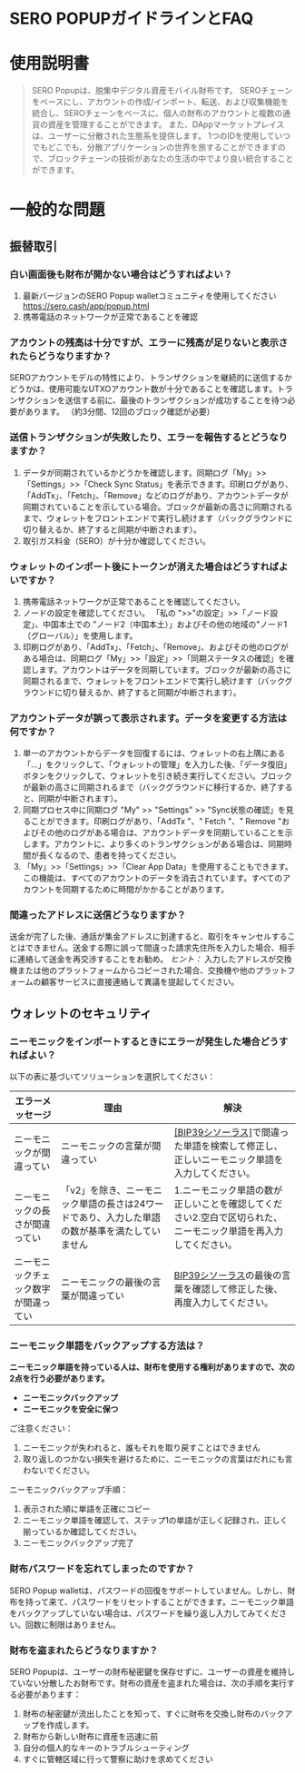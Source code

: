 # SERO POPUPガイドラインとFAQ

# 使用説明書
> SERO Popupは、脱集中デジタル資産モバイル財布です。 SEROチェーンをベースにし、アカウントの作成/インポート、転送、および収集機能を統合し、SEROチェーンをベースに、個人の財布のアカウントと複数の通貨の資産を管理することができます。
また、DAppマーケットプレイスは、ユーザーに分散された生態系を提供します。 1つのIDを使用していつでもどこでも、分散アプリケーションの世界を旅することができますので、ブロックチェーンの技術があなたの生活の中でより良い統合することができます。

# 一般的な問題

## 振替取引

### 白い画面後も財布が開かない場合はどうすればよい？
1. 最新バージョンのSERO Popup walletコミュニティを使用してください<https://sero.cash/app/popup.html>
2. 携帯電話のネットワークが正常であることを確認

### アカウントの残高は十分ですが、エラーに残高が足りないと表示されたらどうなりますか？
SEROアカウントモデルの特性により、トランザクションを継続的に送信するかどうかは、使用可能なUTXOアカウント数が十分であることを確認します。トランザクションを送信する前に、最後のトランザクションが成功することを待つ必要があります。 （約3分間、12回のブロック確認が必要）

### 送信トランザクションが失敗したり、エラーを報告するとどうなりますか？
1. データが同期されているかどうかを確認します。同期ログ「My」>>「Settings」>>「Check Sync Status」を表示できます。印刷ログがあり、「AddTx」、「Fetch」、「Remove」などのログがあり、アカウントデータが同期されていることを示している場合。ブロックが最新の高さに同期されるまで、ウォレットをフロントエンドで実行し続けます（バックグラウンドに切り替えるか、終了すると同期が中断されます）。
2. 取引ガス料金（SERO）が十分か確認してください。

### ウォレットのインポート後にトークンが消えた場合はどうすればよいですか？
1. 携帯電話ネットワークが正常であることを確認してください。
2. ノードの設定を確認してください。 「私の ">>"の設定」>>「ノード設定」、中国本土での "ノード2（中国本土）」およびその他の地域の"ノード1（グローバル）」を使用します。
3. 印刷ログがあり、「AddTx」、「Fetch」、「Remove」、およびその他のログがある場合は、同期ログ「My」>>「設定」>>「同期ステータスの確認」を確認します。アカウントはデータを同期しています。ブロックが最新の高さに同期されるまで、ウォレットをフロントエンドで実行し続けます（バックグラウンドに切り替えるか、終了すると同期が中断されます）。

### アカウントデータが誤って表示されます。データを変更する方法は何ですか？
1. 単一のアカウントからデータを回復するには、ウォレットの右上隅にある「...」をクリックして、「ウォレットの管理」を入力した後、「データ復旧」ボタンをクリックして、ウォレットを引き続き実行してください。ブロックが最新の高さに同期されるまで（バックグラウンドに移行するか、終了すると、同期が中断されます）。
2. 同期プロセス中に同期ログ "My" >> "Settings" >> "Sync状態の確認」を見ることができます。印刷ログがあり、「AddTx "、" Fetch "、" Remove "およびその他のログがある場合は、アカウントデータを同期していることを示します。アカウントに、より多くのトランザクションがある場合は、同期時間が長くなるので、患者を持ってください。
3. 「My」>>「Settings」>>「Clear App Data」を使用することもできます。この機能は、すべてのアカウントのデータを消去されています。すべてのアカウントを同期するために時間がかかることがあります。

### 間違ったアドレスに送信どうなりますか？
送金が完了した後、通話が集金アドレスに到達すると、取引をキャンセルすることはできません。送金する際に誤って間違った請求先住所を入力した場合、相手に連絡して送金を再交渉することをお勧め。
*ヒント：*
入力したアドレスが交換機または他のプラットフォームからコピーされた場合、交換機や他のプラットフォームの顧客サービスに直接連絡して異議を提起してください。



## ウォレットのセキュリティ

### ニーモニックをインポートするときにエラーが発生した場合どうすればよい？
 以下の表に基づいてソリューションを選択してください：

| **エラーメッセージ** | **理由** | **解決** |
| -  | -  | -  |
|ニーモニックが間違ってい|ニーモニックの言葉が間違ってい|[ \[BIP39シソーラス\]](https://github.com/bitcoin/bips/blob/master/bip-0039/english.txt)で間違った単語を検索して修正し、正しいニーモニック単語を入力してください。 |
|ニーモニックの長さが間違ってい| 「v2」を除き、ニーモニック単語の長さは24ワードであり、入力した単語の数が基準を満たしていません| 1.ニーモニック単語の数が正しいことを確認してください2.空白で区切られた、ニーモニック単語を再入力してください。 |
|ニーモニックチェック数字が間違ってい|ニーモニックの最後の言葉が間違ってい| [BIP39シソーラス](https://github.com/bitcoin/bips/blob/master/bip-0039/english.txt)の最後の言葉を確認して修正した後、再度入力してください。 |

### ニーモニック単語をバックアップする方法は？
**ニーモニック単語を持っている人は、財布を使用する権利がありますので、次の2点を行う必要があります。**

* **ニーモニックバックアップ**
* **ニーモニックを安全に保つ**

ご注意ください：

1. ニーモニックが失われると、誰もそれを取り戻すことはできません
2. 取り返しのつかない損失を避けるために、ニーモニックの言葉はだれにも言わないでください。

ニーモニックバックアップ手順：

1. 表示された順に単語を正確にコピー
2. ニーモニック単語を確認して、ステップ1の単語が正しく記録され、正しく揃っているか確認してください。
3. ニーモニックバックアップ完了

### 財布パスワードを忘れてしまったのですか？
SERO Popup walletは、パスワードの回復をサポートしていません。しかし、財布を持って来て、パスワードをリセットすることができます。ニーモニック単語をバックアップしていない場合は、パスワードを繰り返し入力してみてください。回数に制限はありません。

### 財布を盗まれたらどうなりますか？
SERO Popupは、ユーザーの財布秘密鍵を保存せずに、ユーザーの資産を維持していない分散したお財布です。財布の資産を盗まれた場合は、次の手順を実行する必要があります：
1. 財布の秘密鍵が流出したことを知って、すぐに財布を交換し財布のバックアップを作成します。
2. 財布から新しい財布に資産を迅速に前
3. 自分の個人的なキーのトラブルシューティング
4. すぐに管轄区域に行って警察に助けを求めてください
